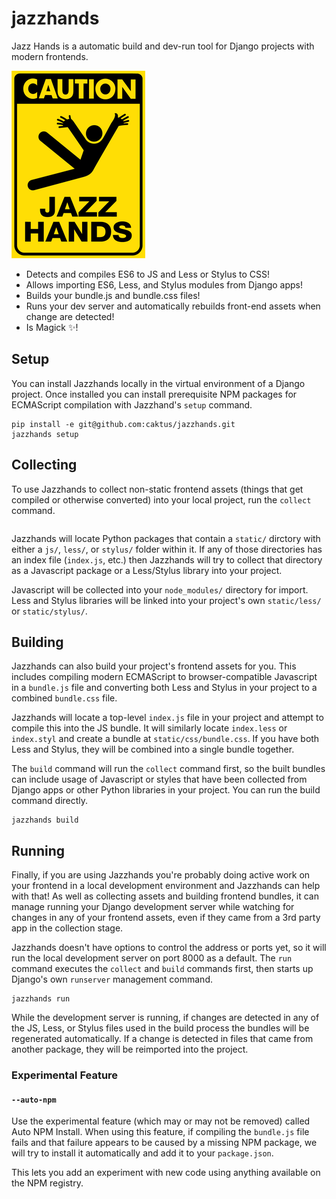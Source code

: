 # jazzhands

Jazz Hands is a automatic build and dev-run tool for Django projects with modern frontends.

![Caution: Jazz Hands!](jazzhands.gif)

* Detects and compiles ES6 to JS and Less or Stylus to CSS!
* Allows importing ES6, Less, and Stylus modules from Django apps!
* Builds your bundle.js and bundle.css files!
* Runs your dev server and automatically rebuilds front-end assets when change are detected!
* Is Magick :sparkles:!

## Setup

You can install Jazzhands locally in the virtual environment of a Django project. Once installed
you can install prerequisite NPM packages for ECMAScript compilation with Jazzhand's `setup`
command.

```
pip install -e git@github.com:caktus/jazzhands.git
jazzhands setup
```

## Collecting

To use Jazzhands to collect non-static frontend assets (things that get compiled or otherwise converted)
into your local project, run the `collect` command.

```jazzhands collect
```

Jazzhands will locate Python packages that contain a `static/` dirctory with either a `js/`, `less/`, or
`stylus/` folder within it. If any of those directories has an index file (`index.js`, etc.) then Jazzhands
will try to collect that directory as a Javascript package or a Less/Stylus library into your project.

Javascript will be collected into your `node_modules/` directory for import. Less and Stylus libraries will
be linked into your project's own `static/less/` or `static/stylus/`.

## Building

Jazzhands can also build your project's frontend assets for you. This includes compiling modern ECMAScript to
browser-compatible Javascript in a `bundle.js` file and converting both Less and Stylus in your project to
a combined `bundle.css` file.

Jazzhands will locate a top-level `index.js` file in your project and attempt to compile this into the JS
bundle. It will similarly locate `index.less` or `index.styl` and create a bundle at `static/css/bundle.css`.
If you have both Less and Stylus, they will be combined into a single bundle together.

The `build` command will run the `collect` command first, so the built bundles can include usage of Javascript
or styles that have been collected from Django apps or other Python libraries in your project. You can run
the build command directly.

```
jazzhands build
```

## Running

Finally, if you are using Jazzhands you're probably doing active work on your frontend in a local development
environment and Jazzhands can help with that! As well as collecting assets and building frontend bundles, it
can manage running your Django development server while watching for changes in any of your frontend assets,
even if they came from a 3rd party app in the collection stage.

Jazzhands doesn't have options to control the address or ports yet, so it will run the local development
server on port 8000 as a default. The `run` command executes the `collect` and `build` commands first, then
starts up Django's own `runserver` management command.

```
jazzhands run
```

While the development server is running, if changes are detected in any of the JS, Less, or Stylus files used
in the build process the bundles will be regenerated automatically. If a change is detected in files that came
from another package, they will be reimported into the project.

### Experimental Feature

#### ```--auto-npm```

Use the experimental feature (which may or may not be removed) called Auto NPM Install. When using this feature, if compiling the `bundle.js` file fails and that failure appears
to be caused by a missing NPM package, we will try to install it automatically and add
it to your `package.json`.

This lets you add an experiment with new code using anything available on the NPM registry.